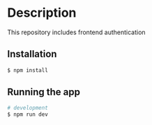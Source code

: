 # Description
This repository includes frontend authentication 

## Installation

```bash
$ npm install
```

## Running the app

```bash
# development
$ npm run dev

